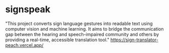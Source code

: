 # signspeak
"This project converts sign language gestures into readable text using computer vision and machine learning. It aims to bridge the communication gap between the hearing and speech-impaired community and others by providing a real-time, accessible translation tool."
https://sign-translator-peach.vercel.app/
